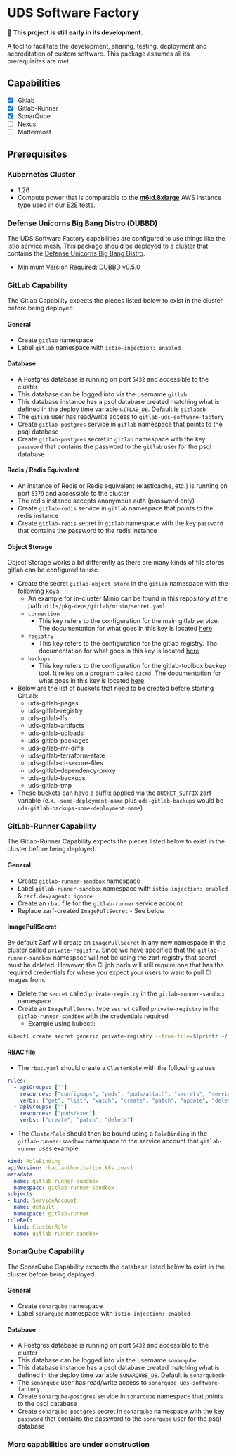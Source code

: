 # UDS Software Factory

:construction: **This project is still early in its development.**

A tool to facilitate the development, sharing, testing, deployment and accreditation of custom software. This package assumes all its prerequisites are met.

## Capabilities

- [X] Gitlab
- [X] Gitlab-Runner
- [X] SonarQube
- [ ] Nexus
- [ ] Mattermost

## Prerequisites

### Kubernetes Cluster

- 1.26
- Compute power that is comparable to the **[m6id.8xlarge](https://aws.amazon.com/ec2/instance-types/#:~:text=Up%20to%2010-,m6id.8xlarge,-32)** AWS instance type used in our E2E tests.

### Defense Unicorns Big Bang Distro (DUBBD)

The UDS Software Factory capabilities are configured to use things like the istio service mesh. This package should be deployed to a cluster that contains the [Defense Unicorns Big Bang Distro](https://github.com/defenseunicorns/uds-package-dubbd).

- Minimum Version Required: [DUBBD v0.5.0](https://github.com/defenseunicorns/uds-package-dubbd/tree/v0.5.0)

### GitLab Capability

The Gitlab Capability expects the pieces listed below to exist in the cluster before being deployed.

#### General

- Create `gitlab` namespace
- Label `gitlab` namespace with `istio-injection: enabled`

#### Database

- A Postgres database is running on port `5432` and accessible to the cluster
- This database can be logged into via the username `gitlab`
- This database instance has a psql database created matching what is defined in the deploy time variable `GITLAB_DB`. Default is `gitlabdb`
- The `gitlab` user has read/write access to `gitlab-uds-software-factory`
- Create `gitlab-postgres` service in `gitlab` namespace that points to the psql database
- Create `gitlab-postgres` secret in `gitlab` namespace with the key `password` that contains the password to the `gitlab` user for the psql database

#### Redis / Redis Equivalent

- An instance of Redis or Redis equivalent (elasticache, etc.) is running on port `6379` and accessible to the cluster
- The redis instance accepts anonymous auth (password only)
- Create `gitlab-redis` service in `gitlab` namespace that points to the redis instance
- Create `gitlab-redis` secret in `gitlab` namespace with the key `password` that contains the password to the redis instance

#### Object Storage

Object Storage works a bit differently as there are many kinds of file stores gitlab can be configured to use.

- Create the secret `gitlab-object-store` in the `gitlab` namespace with the following keys:
  - An example for in-cluster Minio can be found in this repository at the path `utils/pkg-deps/gitlab/minio/secret.yaml`
  - `connection`
    - This key refers to the configuration for the main gitlab service. The documentation for what goes in this key is located [here](https://docs.gitlab.com/16.0/ee/administration/object_storage.html#configure-the-connection-settings)
  - `registry`
    - This key refers to the configuration for the gitlab registry. The documentation for what goes in this key is located [here](https://docs.docker.com/registry/configuration/#storage)
  - `backups`
    - This key refers to the configuration for the gitlab-toolbox backup tool. It relies on a program called `s3cmd`. The documentation for what goes in this key is located [here](https://s3tools.org/kb/item14.htm)
- Below are the list of buckets that need to be created before starting GitLab:
  - uds-gitlab-pages
  - uds-gitlab-registry
  - uds-gitlab-lfs
  - uds-gitlab-artifacts
  - uds-gitlab-uploads
  - uds-gitlab-packages
  - uds-gitlab-mr-diffs
  - uds-gitlab-terraform-state
  - uds-gitlab-ci-secure-files
  - uds-gitlab-dependency-proxy
  - uds-gitlab-backups
  - uds-gitlab-tmp
- These buckets can have a suffix applied via the `BUCKET_SUFFIX` zarf variable (e.x. `-some-deployment-name` plus `uds-gitlab-backups` would be `uds-gitlab-backups-some-deployment-name`)

### GitLab-Runner Capability

The Gitlab-Runner Capability expects the pieces listed below to exist in the cluster before being deployed.

#### General

- Create `gitlab-runner-sandbox` namespace
- Label `gitlab-runner-sandbox` namespace with `istio-injection: enabled` & `zarf.dev/agent: ignore`
- Create an `rbac` file for the `gitlab-runner` service account
- Replace zarf-created `ImagePullSecret` - See below

#### ImagePullSecret

By default Zarf will create an `ImagePullSecret` in any new namespace in the cluster called `private-registry`. Since
we have specified that the `gitlab-runner-sandbox` namespace will not be using the zarf registry that secret must be deleted.
However, the CI job pods will still require one that has the required credentials for where you expect your users to want to pull
CI images from.

- Delete the `secret` called `private-registry` in the `gitlab-runner-sandbox` namespace
- Create an `ImagePullSecret` type `secret` called `private-registry` in the `gitlab-runner-sandbox` with the credentials required
  - Example using kubectl:

```bash
kubectl create secret generic private-registry --from-file=$(printf ~/.docker/config.json) --type=kubernetes.io/dockerconfigjson -n gitlab-runner-sandbox
```

#### RBAC file

- The `rbac.yaml` should create a `ClusterRole` with the following values:

```yaml
rules:
  - apiGroups: [""]
    resources: ["configmaps", "pods", "pods/attach", "secrets", "services"]
    verbs: ["get", "list", "watch", "create", "patch", "update", "delete"]
  - apiGroups: [""]
    resources: ["pods/exec"]
    verbs: ["create", "patch", "delete"]
```

- The `ClusterRole` should then be bound using a `RoleBinding` in the `gitlab-runner-sandbox` namespace to the service account that `gitlab-runner` uses
example:

```yaml
kind: RoleBinding
apiVersion: rbac.authorization.k8s.io/v1
metadata:
  name: gitlab-runner-sandbox
  namespace: gitlab-runner-sandbox
subjects:
- kind: ServiceAccount
  name: default
  namespace: gitlab-runner
roleRef:
  kind: ClusterRole
  name: gitlab-runner-sandbox
```

### SonarQube Capability

The SonarQube Capability expects the database listed below to exist in the cluster before being deployed.

#### General

- Create `sonarqube` namespace
- Label `sonarqube` namespace with `istio-injection: enabled`

#### Database

- A Postgres database is running on port `5432` and accessible to the cluster
- This database can be logged into via the username `sonarqube`
- This database instance has a psql database created matching what is defined in the deploy time variable `SONARQUBE_DB`. Default is `sonarqubedb`
- The `sonarqube` user has read/write access to `sonarqube-uds-software-factory`
- Create `sonarqube-postgres` service in `sonarqube` namespace that points to the psql database
- Create `sonarqube-postgres` secret in `sonarqube` namespace with the key `password` that contains the password to the `sonarqube` user for the psql database

### More capabilities are under construction
